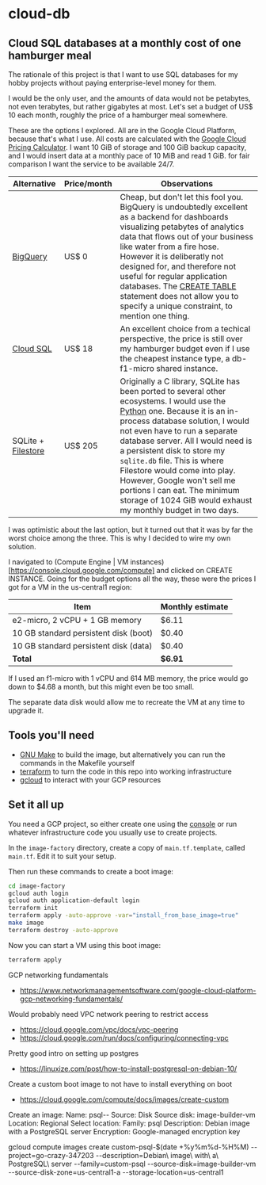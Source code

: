 # cloud-db

## Cloud SQL databases at a monthly cost of one hamburger meal

The rationale of this project is that I want to use SQL databases for my hobby projects without paying enterprise-level money for them.

I would be the only user, and the amounts of data would not be petabytes, not even terabytes, but rather gigabytes at most. Let's set a budget of US$ 10 each month, roughly the price of a hamburger meal somewhere.

These are the options I explored. All are in the Google Cloud Platform, because that's what I use. All costs are calculated with the [Google Cloud Pricing Calculator](https://cloud.google.com/products/calculator). I want 10 GiB of storage and 100 GiB backup capacity, and I would insert data at a monthly pace of 10 MiB and read 1 GiB. for fair comparison I want the service to be available 24/7.

| Alternative | Price/month | Observations |
| --- | --- | --- |
| [BigQuery](https://cloud.google.com/bigquery) | US$ 0 | Cheap, but don't let this fool you. BigQuery is undoubtedly excellent as a backend for dashboards visualizing petabytes of analytics data that flows out of your business like water from a fire hose. However it is deliberatly not designed for, and therefore not useful for regular application databases. The [CREATE TABLE](https://cloud.google.com/bigquery/docs/reference/standard-sql/data-definition-language#create_table_statement) statement does not allow you to specify a unique constraint, to mention one thing. |
| [Cloud SQL](https://cloud.google.com/sql) | US$ 18 | An excellent choice from a techical perspective, the price is still over my hamburger budget even if I use the cheapest instance type, a db-f1-micro shared instance. |
| SQLite + [Filestore](https://cloud.google.com/filestore) | US$ 205 | Originally a C library, SQLite has been ported to several other ecosystems. I would use the [Python](https://docs.python.org/3/library/sqlite3.html) one. Because it is an in-process database solution, I would not even have to run a separate database server. All I would need is a persistent disk to store my `sqlite.db` file. This is where Filestore would come into play. However, Google won't sell me portions I can eat. The minimum storage of 1024 GiB would exhaust my monthly budget in two days. |

I was optimistic about the last option, but it turned out that it was by far the worst choice among the three. This is why I decided to wire my own solution.

I navigated to (Compute Engine | VM instances)[https://console.cloud.google.com/compute] and clicked on CREATE INSTANCE. Going for the budget options all the way, these were the prices I got for a VM in the us-central1 region:

| Item | Monthly estimate |
| --- | --- |
| e2-micro, 2 vCPU + 1 GB memory | $6.11 |
| 10 GB standard persistent disk (boot) | $0.40 |
| 10 GB standard persistent disk (data) | $0.40 |
| __Total__ | __$6.91__ |

If I used an f1-micro with 1 vCPU and 614 MB memory, the price would go down to $4.68 a month, but this might even be too small.

The separate data disk would allow me to recreate the VM at any time to upgrade it.

## Tools you'll need

* [GNU Make](https://www.gnu.org/software/make/) to build the image, but alternatively you can run the commands in the Makefile yourself
* [terraform](https://www.terraform.io) to turn the code in this repo into working infrastructure
* [gcloud](https://cloud.google.com/cli) to interact with your GCP resources

## Set it all up

You need a GCP project, so either create one using the [console](https://console.cloud.google.com/) or run whatever infrastructure code you usually use to create projects.

In the `image-factory` directory, create a copy of `main.tf.template`, called `main.tf`. Edit it to suit your setup.

Then run these commands to create a boot image:

```bash
cd image-factory
gcloud auth login
gcloud auth application-default login
terraform init
terraform apply -auto-approve -var="install_from_base_image=true"
make image
terraform destroy -auto-approve
```

Now you can start a VM using this boot image:

```bash
terraform apply
```





GCP networking fundamentals
* https://www.networkmanagementsoftware.com/google-cloud-platform-gcp-networking-fundamentals/

Would probably need VPC network peering to restrict access
* https://cloud.google.com/vpc/docs/vpc-peering
* https://cloud.google.com/run/docs/configuring/connecting-vpc

Pretty good intro on setting up postgres
* https://linuxize.com/post/how-to-install-postgresql-on-debian-10/

Create a custom boot image to not have to install everything on boot
* https://cloud.google.com/compute/docs/images/create-custom


Create an image:
Name: psql-<DATE>-<TIME>
Source: Disk
Source disk: image-builder-vm
Location: Regional
Select location: <REGION>
Family: psql
Description: Debian image with a PostgreSQL server
Encryption: Google-managed encryption key

gcloud compute images create custom-psql-$(date +%y%m%d-%H%M) --project=go-crazy-347203 --description=Debian\ image\ with\ a\ PostgreSQL\ server --family=custom-psql --source-disk=image-builder-vm --source-disk-zone=us-central1-a --storage-location=us-central1
